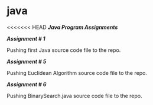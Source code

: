 # java
<<<<<<< HEAD
***Java Program Assignments***

***Assignment # 1***

Pushing first Java source code file to the repo.


***Assignment # 5***

Pushing Euclidean Algorithm source code file to the repo.


***Assignment # 6***

Pushing BinarySearch.java source code file to the repo.
